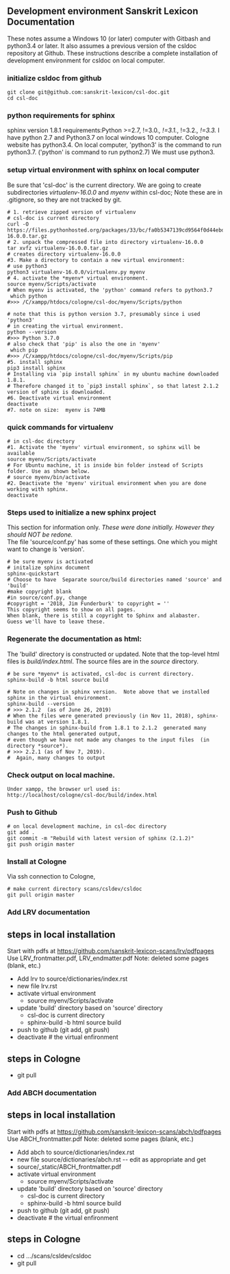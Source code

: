 

## Development environment Sanskrit Lexicon Documentation

These notes assume a Windows 10 (or later) computer with Gitbash and python3.4 or later.
It also assumes a previous version of the csldoc repository at Github.
These instructions describe a complete installation of development environment for csldoc on
local computer.

### initialize csldoc from github

```
git clone git@github.com:sanskrit-lexicon/csl-doc.git
cd csl-doc
```

### python requirements for sphinx
sphinx version 1.8.1 requirements:Python >=2.7, !=3.0.*, !=3.1.*, !=3.2.*, !=3.3.*
I have python 2.7 and Python3.7 on local windows 10 computer.
Cologne website has python3.4.
On local computer, 'python3' is the command to run python3.7.   ('python' is command to run python2.7)
We must use python3.


### setup virtual environment with sphinx on local computer 

Be sure that 'csl-doc' is the current directory.  We are going to create subdirectories *virtualenv-16.0.0* and *myenv* within
csl-doc;  Note these are in .gitignore, so they are not tracked by git.
```
# 1. retrieve zipped version of virtualenv
# csl-doc is current directory
curl -O https://files.pythonhosted.org/packages/33/bc/fa0b5347139cd9564f0d44ebd2b147ac97c36b2403943dbee8a25fd74012/virtualenv-16.0.0.tar.gz
# 2. unpack the compressed file into directory virtualenv-16.0.0
tar xvfz virtualenv-16.0.0.tar.gz
# creates directory virtualenv-16.0.0
#3. Make a directory to contain a new virtual environment:
# use python3
python3 virtualenv-16.0.0/virtualenv.py myenv
# 4. activate the *myenv* virtual environment.  
source myenv/Scripts/activate
# When myenv is activated, the 'python' command refers to python3.7
 which python
#>>> /C/xampp/htdocs/cologne/csl-doc/myenv/Scripts/python

# note that this is python version 3.7, presumably since i used 'python3'
# in creating the virtual environment.
python --version
#>>> Python 3.7.0
# also check that 'pip' is also the one in 'myenv'
 which pip
#>>> /C/xampp/htdocs/cologne/csl-doc/myenv/Scripts/pip
#5. install sphinx
pip3 install sphinx
# Installing via `pip install sphinx` in my ubuntu machine downloaded 1.8.1.
# Therefore changed it to `pip3 install sphinx`, so that latest 2.1.2 version of sphinx is downloaded.
#6. Deactivate virtual environment
deactivate
#7. note on size:  myenv is 74MB
```

### quick commands for virtualenv
```
# in csl-doc directory
#1. Activate the 'myenv' virtual environment, so sphinx will be available
source myenv/Scripts/activate
# For Ubuntu machine, it is inside bin folder instead of Scripts folder. Use as shown below.
# source myenv/bin/activate
#2. Deactivate the 'myenv' viritual environment when you are done working with sphinx.
deactivate
```


### Steps used to initialize a new sphinx project
This section for information only.
*These were done initially. However they should NOT be redone.*  
The file 'source/conf.py' has some of these settings.  One which you might want to change is 'version'.
```
# be sure myenv is activated
# initalize sphinx document
sphinx-quickstart
# Choose to have  Separate source/build directories named 'source' and 'build'
#make copyright blank
#in source/conf.py, change 
#copyright = '2018, Jim Funderburk' to copyright = ''
This copyright seems to show on all pages.
When blank, there is still a copyright to Sphinx and alabaster.
Guess we'll have to leave these.
```

### Regenerate the documentation as html:
The 'build' directory is constructed or updated.
Note that the top-level html files is *build/index.html*.
The source files are in the *source* directory.
```
# be sure *myenv* is activated, csl-doc is current directory.
sphinx-build -b html source build

# Note on changes in sphinx version.  Note above that we installed sphinx in the virtual environment.
sphinx-build --version
# >>> 2.1.2  (as of June 26, 2019)
# When the files were generated previously (in Nov 11, 2018), sphinx-build was at version 1.8.1.
# The changes in sphinx-build from 1.8.1 to 2.1.2  generated many changes to the html generated output,
# even though we have not made any changes to the input files  (in directory *source*).
# >>> 2.2.1 (as of Nov 7, 2019).  
#  Again, many changes to output 
```

### Check output on local machine.
```
Under xampp, the browser url used is:
http://localhost/cologne/csl-doc/build/index.html
```

### Push to Github
``` 
# on local development machine, in csl-doc directory
git add .
git commit -m "Rebuild with latest version of sphinx (2.1.2)"
git push origin master
```

### Install at Cologne
Via ssh connection to Cologne,
```
# make current directory scans/csldev/csldoc
git pull origin master

```

### Add LRV documentation
## steps in local installation
 Start with pdfs at https://github.com/sanskrit-lexicon-scans/lrv/pdfpages
 Use LRV_frontmatter.pdf, LRV_endmatter.pdf
   Note: deleted some pages (blank, etc.)
* Add lrv to source/dictionaries/index.rst
* new file lrv.rst
* activate virtual environment
  * source myenv/Scripts/activate
* update 'build' directory based on 'source' directory
  * csl-doc is current directory
  * sphinx-build -b html source build
* push to github  (git add, git push)
* deactivate  # the virtual enfironment
## steps in Cologne
* git pull

### Add ABCH documentation
## steps in local installation
 Start with pdfs at https://github.com/sanskrit-lexicon-scans/abch/pdfpages
 Use ABCH_frontmatter.pdf
   Note: deleted some pages (blank, etc.)
* Add abch to source/dictionaries/index.rst
* new file source/dictionaries/abch.rst -- edit as appropriate and get
* source/_static/ABCH_frontmatter.pdf
* activate virtual environment
  * source myenv/Scripts/activate
* update 'build' directory based on 'source' directory
  * csl-doc is current directory
  * sphinx-build -b html source build
* push to github  (git add, git push)
* deactivate  # the virtual enfironment
## steps in Cologne
* cd .../scans/csldev/csldoc
* git pull
